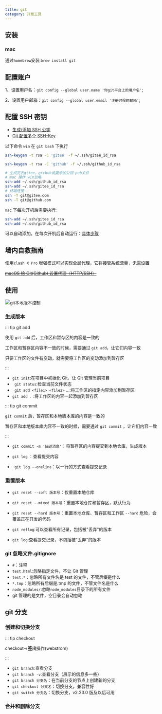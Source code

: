 ```yaml
---
title: git
category: 开发工具
---
```


## 安装

### mac

通过`homebrew`安装:`brew install git`

## 配置账户

1、设置用户名：`git config --global user.name '你git平台上的用户名'`;

2、设置用户邮箱：`git config --global user.email '注册时候的邮箱'`;

## 配置 SSH 密钥

- [生成/添加 SSH 公钥](https://gitee.com/help/articles/4181)
- [Git 配置多个 SSH-Key](https://gitee.com/help/articles/4229)

以下命令 `win` 在 `git bash` 下执行

```bash
ssh-keygen -t rsa -C 'gitee' -f ~/.ssh/gitee_id_rsa

ssh-keygen -t rsa -C 'github' -f ~/.ssh/github_id_rsa

# 生成完去gitee，github设置添加公钥 pub文件
# mac 操作 win忽略
ssh-add ~/.ssh/github_id_rsa
ssh-add ~/.ssh/gitee_id_rsa
# 终端连接
ssh -T git@gitee.com
ssh -T git@github.com
```

`mac` 下每次开机后需要执行:

```bash
ssh-add ~/.ssh/gitee_id_rsa
ssh-add ~/.ssh/github_id_rsa
```

可以自动添加，在每次开机后自动运行：[具体步骤](https://www.jianshu.com/p/ada03bd51ed5)

## 墙内自救指南

使用`clash X Pro` 增强模式可以实现全局代理，它将接管系统流量，无需设置

~~[macOS 给 Git(Github) 设置代理（HTTP/SSH）](https://gist.github.com/chuyik/02d0d37a49edc162546441092efae6a1)~~

## 使用

![git本地版本控制](https://zfh-nanjing-bucket.oss-cn-nanjing.aliyuncs.com/blog-images/git%E6%9C%AC%E5%9C%B0%E7%89%88%E6%9C%AC%E6%8E%A7%E5%88%B6.png)

### 生成版本

::: tip git add

使用 `git add` 后，工作区和暂存区的内容是一致的

工作区和暂存区内容不一致的时候，需要通过 `git add`，让它们内容一致

只要工作区的文件有变动，就需要将工作区的变动添加到暂存区

:::

- `git init`:在项目中初始化 Git，让 Git 管理当前项目
- ` git status`:检查当前文件状态 
- ` git add <file1> <file2>` ...:将工作区的指定内容添加到暂存区
- `git add .` :将工作区的内容一起添加到暂存区

::: tip git commit

`git commit` 后，暂存区和本地版本库的内容是一致的

暂存区和本地版本库内容不一致的时候，需要通过 `git commit` ，让它们内容一致

:::

- `git commit -m '描述消息'`：将暂存区的内容提交到本地仓库，生成版本

- `git log` ：查看提交内容
- ` git log --oneline`：以一行的方式查看提交记录

### 重置版本

- `git reset --soft 版本号`：仅重置本地仓库
- `git reset --mixed 版本号`：重置本地仓库和暂存区，默认行为
- `git reset --hard 版本号`：重置本地仓库、暂存区和工作区
  `--hard` 危险，会覆盖正在开发的代码

- `git reflog`:可以查看所有记录，包括被"丢弃"的版本
- `git log`:查看提交记录，不包括被"丢弃"的版本

### git 忽略文件.gitignore

- `#`：注释
- `test.html`:忽略指定文件，不让 Git 管理
- `test.*`：忽略所有文件名是 test 的文件，不管后缀是什么
- `*.tmp`：忽略所有后缀是.tmp 的文件，不管文件名是什么
- `node_modules/`:忽略`node_modules`目录下的所有文件
- git 管理的是文件，空目录会自动忽略

## git 分支

### 创建和切换分支

::: tip checkout

checkout=>**签出**操作(webstrom)

:::

- `git branch`:查看分支
- `git branch -v`:查看分支（展示的信息多一些）
- `git branch 分支名`：在当前分支的节点上创建新的分支
- `git checkout 分支名`：切换分支，兼容性好
- `git switch 分支名`：切换分支，v2.23.0 版及以后可用

### 合并和删除分支
